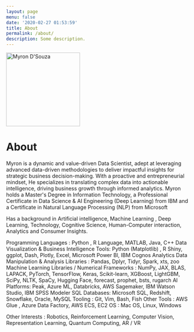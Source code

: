 ```yaml
---
layout: page
menu: false
date: '2020-02-27 01:53:59'
title: About
permalink: /about/
description: Some description.
---
```


<img class="img-rounded" src="https://avatars.githubusercontent.com/u/18439193?v=4" alt="Myron D'Souza" width="200">

# About

Myron is a dynamic and value-driven Data Scientist, adept at leveraging advanced data-driven methodologies to deliver impactful insights for strategic business decision-making. With a proactive and entrepreneurial mindset, He specializes in translating complex data into actionable intelligence, driving business growth through informed analytics.
Myron holds a Master's Degree in Information Technology, a Professional Certificate in Data Science & AI Engineering (Deep Learning) from IBM and a Certificate in Natural Language Processing (NLP) from Microsoft

Has a background in Artificial intelligence, Machine Learning , Deep Learning, Technology, Cognitive Science, Human-Computer interaction, Analytics and Consumer Insights.

Programming Languages : Python , R Language, MATLAB, Java, C++ 
Data Visualization & Business Intelligence Tools: Python (Matplotlib) , R Shiny, 
ggplot, Dash, Plotly, Excel, Microsoft Power Bl, IBM Cognos Analytics 
Data Manipulation & Analysis Libraries : Pandas, Dplyr, Tidyr, Spark, xts, zoo
Machine Learning Libraries / Numerical Frameworks : NumPy, JAX, BLAS, LAPACK, PyTorch, TensorFlow, Keras, Scikit-learn, XGBoost, LightGBM, SciPy, NLTK, SpaCy, Hugging Face, forecast, prophet, bsts, rugarch
Al Platforms: Peak, Azure ML, Databricks, AWS Sagemaker, IBM Watson Studio, 
IBM SPSS Modeler
SQL Databases: Microsoft SQL, Redshift, Snowflake, Oracle, MySQL
Tooling : Git, Vim, Bash, Fish
Other Tools : AWS Glue , Azure Data Factory, AWS ECS, EC2
OS : Mac OS, Linux, Windows

Other Interests : Robotics, Reinforcement Learning, Computer Vision, Representation Learning, Quantum Computing, AR / VR
